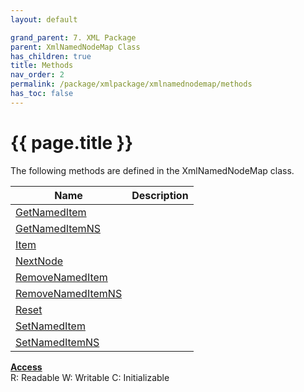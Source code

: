 ```yaml
---
layout: default

grand_parent: 7. XML Package
parent: XmlNamedNodeMap Class
has_children: true
title: Methods
nav_order: 2
permalink: /package/xmlpackage/xmlnamednodemap/methods
has_toc: false
---
```

# {{ page.title }}

The following methods are defined in the XmlNamedNodeMap class.

|Name       | Description |
|----------	|-------------|
| [GetNamedItem](/package/xmlpackage/xmlnamednodemap/methods/getnameditem) |  |
| [GetNamedItemNS](/package/xmlpackage/xmlnamednodemap/methods/getnameditemns) |  |
| [Item](/package/xmlpackage/xmlnamednodemap/methods/item) |  |
| [NextNode](/package/xmlpackage/xmlnamednodemap/methods/nextnode) |  |
| [RemoveNamedItem](/package/xmlpackage/xmlnamednodemap/methods/removenameditem) |  |
| [RemoveNamedItemNS](/package/xmlpackage/xmlnamednodemap/methods/removenameditemns) |  |
| [Reset](/package/xmlpackage/xmlnamednodemap/methods/reset) |  |
| [SetNamedItem](/package/xmlpackage/xmlnamednodemap/methods/setnameditem) |  |
| [SetNamedItemNS](/package/xmlpackage/xmlnamednodemap/methods/setnameditemns) |  |

<u><b>Access</b></u><br>
R: Readable
W: Writable
C: Initializable
